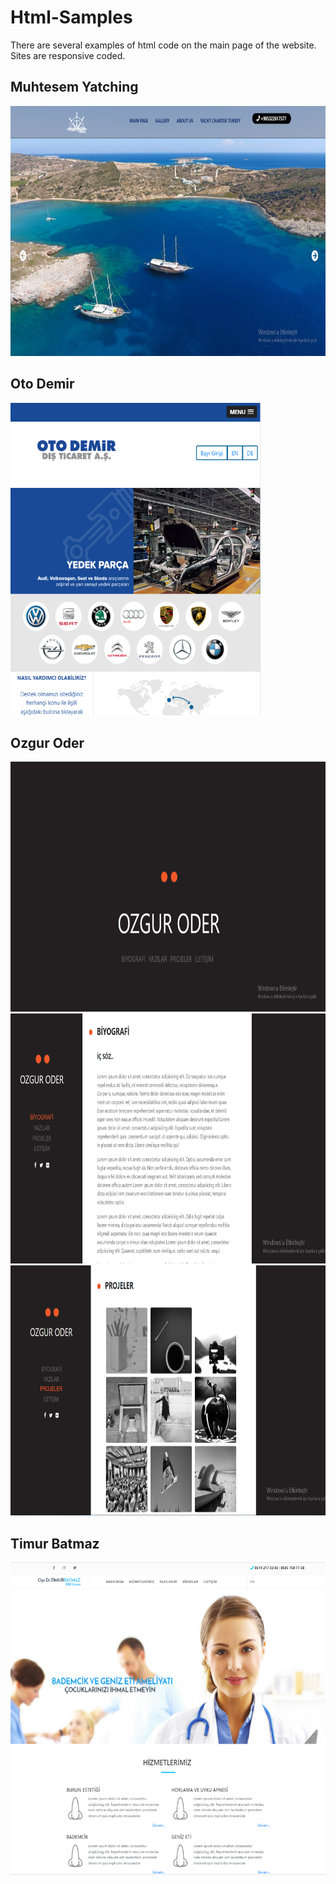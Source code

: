 # Html-Samples

There are several examples of html code on the main page of the website. Sites are responsive coded.

## Muhtesem Yatching

<img src="https://github.com/seymenmurat16/Html-Samples/blob/master/Sample%20Images/MuhtesemYatching.PNG" width="800" height="400" />

## Oto Demir

<img src="https://github.com/seymenmurat16/Html-Samples/blob/master/Sample%20Images/OtoDemir.PNG" width="400" height="500" />

## Ozgur Oder

<img src="https://github.com/seymenmurat16/Html-Samples/blob/master/Sample%20Images/OzgurOderGiris.PNG" width="800" height="400" /><img src="https://github.com/seymenmurat16/Html-Samples/blob/master/Sample%20Images/OzgurOderBiyografi.PNG" width="800" height="400" /><img src="https://github.com/seymenmurat16/Html-Samples/blob/master/Sample%20Images/OzgurOderProjeler.PNG" width="800" height="400" />

## Timur Batmaz
<img src="https://github.com/seymenmurat16/Html-Samples/blob/master/Sample%20Images/TimurBatmaz.PNG" width="600" height="500" />
